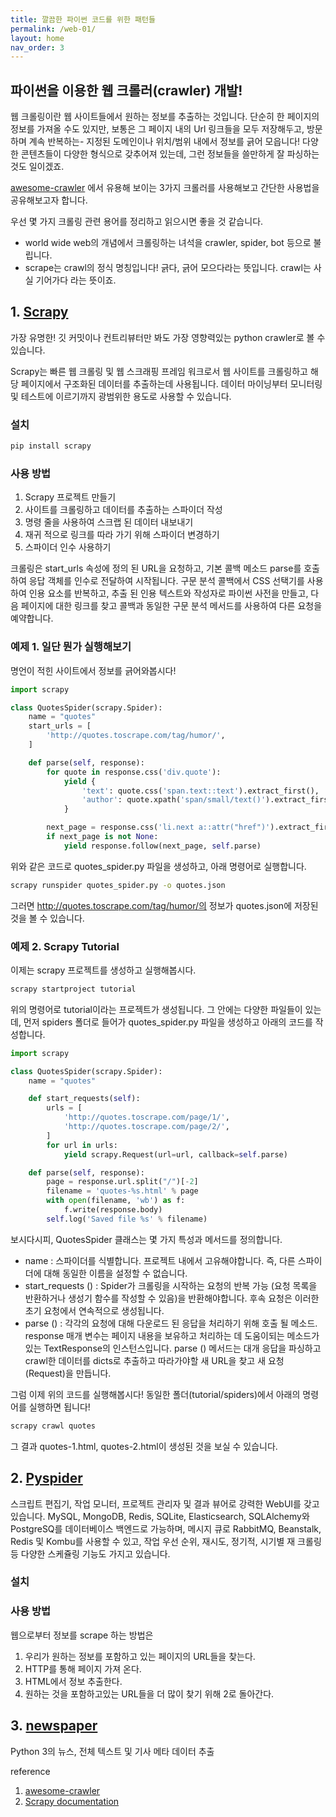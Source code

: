 ```yaml
---
title: 깔끔한 파이썬 코드를 위한 패턴들
permalink: /web-01/
layout: home
nav_order: 3
---
```


## 파이썬을 이용한 웹 크롤러(crawler) 개발!

웹 크롤링이란 웹 사이트들에서 원하는 정보를 추출하는 것입니다. 
단순히 한 페이지의 정보를 가져올 수도 있지만, 보통은 그 페이지 내의 Url 링크들을 모두 저장해두고, 방문하며 계속 반복하는-
지정된 도메인이나 위치/범위 내에서 정보를 긁어 모읍니다!
다양한 콘텐츠들이 다양한 형식으로 갖추어져 있는데, 그런 정보들을 쓸만하게 잘 파싱하는 것도 일이겠죠.

[awesome-crawler](https://github.com/BruceDone/awesome-crawler#python)
에서 유용해 보이는 3가지 크롤러를 사용해보고 간단한 사용법을 공유해보고자 합니다.

우선 몇 가지 크롤링 관련 용어를 정리하고 읽으시면 좋을 것 같습니다.
- world wide web의 개념에서 크롤링하는 녀석을 crawler, spider, bot 등으로 불립니다.
- scrape는 crawl의 정식 명칭입니다! 긁다, 긁어 모으다라는 뜻입니다. crawl는 사실 기어가다 라는 뜻이죠.

## 1. [Scrapy](https://github.com/scrapy/scrapy)

가장 유명한! 깃 커밋이나 컨트리뷰터만 봐도 가장 영향력있는 python crawler로 볼 수 있습니다.

Scrapy는 빠른 웹 크롤링 및 웹 스크래핑 프레임 워크로서 웹 사이트를 크롤링하고 해당 페이지에서 구조화된 데이터를 추출하는데 사용됩니다.
데이터 마이닝부터 모니터링 및 테스트에 이르기까지 광범위한 용도로 사용할 수 있습니다.

### 설치
```bash
pip install scrapy
```

### 사용 방법

1. Scrapy 프로젝트 만들기
2. 사이트를 크롤링하고 데이터를 추출하는 스파이더 작성
3. 명령 줄을 사용하여 스크랩 된 데이터 내보내기
4. 재귀 적으로 링크를 따라 가기 위해 스파이더 변경하기
5. 스파이더 인수 사용하기

크롤링은 start_urls 속성에 정의 된 URL을 요청하고,
기본 콜백 메소드 parse를 호출하여 응답 객체를 인수로 전달하여 시작됩니다.
구문 분석 콜백에서 CSS 선택기를 사용하여 인용 요소를 반복하고,
추출 된 인용 텍스트와 작성자로 파이썬 사전을 만들고,
다음 페이지에 대한 링크를 찾고 콜백과 동일한 구문 분석 메서드를 사용하여 다른 요청을 예약합니다.

### 예제 1. 일단 뭔가 실행해보기

명언이 적힌 사이트에서 정보를 긁어와봅시다!

```python
import scrapy

class QuotesSpider(scrapy.Spider):
    name = "quotes"
    start_urls = [
        'http://quotes.toscrape.com/tag/humor/',
    ]

    def parse(self, response):
        for quote in response.css('div.quote'):
            yield {
                'text': quote.css('span.text::text').extract_first(),
                'author': quote.xpath('span/small/text()').extract_first(),
            }

        next_page = response.css('li.next a::attr("href")').extract_first()
        if next_page is not None:
            yield response.follow(next_page, self.parse)
```

위와 같은 코드로 quotes_spider.py 파일을 생성하고, 아래 명령어로 실행합니다.

```bash
scrapy runspider quotes_spider.py -o quotes.json
```

그러면 http://quotes.toscrape.com/tag/humor/의 정보가 quotes.json에 저장된 것을 볼 수 있습니다.

### 예제 2. Scrapy Tutorial

이제는 scrapy 프로젝트를 생성하고 실행해봅시다.

```bash
scrapy startproject tutorial
```

위의 명령어로 tutorial이라는 프로젝트가 생성됩니다. 그 안에는 다양한 파일들이 있는데, 먼저 spiders 폴더로 들어가 quotes_spider.py 파일을 생성하고 아래의 코드를 작성합니다.

```python
import scrapy

class QuotesSpider(scrapy.Spider):
    name = "quotes"

    def start_requests(self):
        urls = [
            'http://quotes.toscrape.com/page/1/',
            'http://quotes.toscrape.com/page/2/',
        ]
        for url in urls:
            yield scrapy.Request(url=url, callback=self.parse)

    def parse(self, response):
        page = response.url.split("/")[-2]
        filename = 'quotes-%s.html' % page
        with open(filename, 'wb') as f:
            f.write(response.body)
        self.log('Saved file %s' % filename)
```

보시다시피, QuotesSpider 클래스는 몇 가지 특성과 메서드를 정의합니다.
- name : 스파이더를 식별합니다. 프로젝트 내에서 고유해야합니다. 즉, 다른 스파이더에 대해 동일한 이름을 설정할 수 없습니다.
- start_requests () : Spider가 크롤링을 시작하는 요청의 반복 가능 (요청 목록을 반환하거나 생성기 함수를 작성할 수 있음)을 반환해야합니다. 후속 요청은 이러한 초기 요청에서 연속적으로 생성됩니다.
- parse () : 각각의 요청에 대해 다운로드 된 응답을 처리하기 위해 호출 될 메소드. response 매개 변수는 페이지 내용을 보유하고 처리하는 데 도움이되는 메소드가있는 TextResponse의 인스턴스입니다.
    parse () 메서드는 대개 응답을 파싱하고 crawl한 데이터를 dicts로 추출하고 따라가야할 새 URL을 찾고 새 요청 (Request)을 만듭니다.

그럼 이제 위의 코드를 실행해봅시다!
동일한 폴더(tutorial/spiders)에서 아래의 명령어를 실행하면 됩니다!

```bash
scrapy crawl quotes
```
그 결과 quotes-1.html, quotes-2.html이 생성된 것을 보실 수 있습니다.

## 2. [Pyspider](https://github.com/binux/pyspider)

스크립트 편집기, 작업 모니터, 프로젝트 관리자 및 결과 뷰어로 강력한 WebUI를 갖고 있습니다.
MySQL, MongoDB, Redis, SQLite, Elasticsearch, SQLAlchemy와 PostgreSQ를 데이터베이스 백엔드로 가능하며,
메시지 큐로 RabbitMQ, Beanstalk, Redis 및 Kombu를 사용할 수 있고,
작업 우선 순위, 재시도, 정기적, 시기별 재 크롤링 등 다양한 스케쥴링 기능도 가지고 있습니다.

### 설치

### 사용 방법

웹으로부터 정보를 scrape 하는 방법은
1. 우리가 원하는 정보를 포함하고 있는 페이지의 URL들을 찾는다.
2. HTTP를 통해 페이지 가져 온다.
3. HTML에서 정보 추출한다.
4. 원하는 것을 포함하고있는 URL들을 더 많이 찾기 위해 2로 돌아간다.

## 3. [newspaper](https://github.com/codelucas/newspaper)

Python 3의 뉴스, 전체 텍스트 및 기사 메타 데이터 추출


reference
1. [awesome-crawler](https://github.com/BruceDone/awesome-crawler)
2. [Scrapy documentation](https://doc.scrapy.org/en/latest/intro/overview.html)
